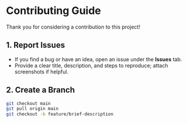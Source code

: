 # Contributing Guide

Thank you for considering a contribution to this project!

## 1. Report Issues
- If you find a bug or have an idea, open an issue under the **Issues** tab.
- Provide a clear title, description, and steps to reproduce; attach screenshots if helpful.

## 2. Create a Branch
```bash
git checkout main
git pull origin main
git checkout -b feature/brief-description
